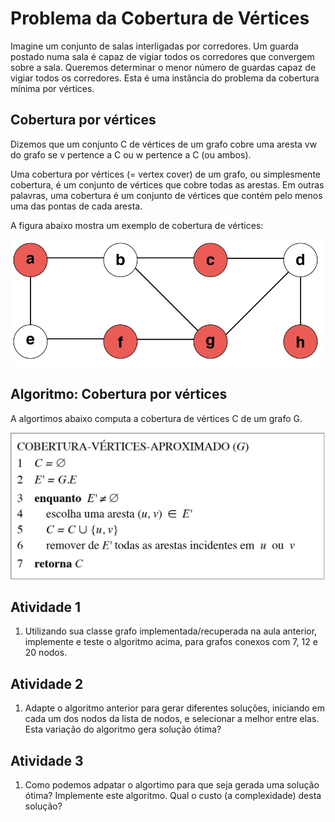 # Problema da Cobertura de Vértices

Imagine um conjunto de salas interligadas por corredores. Um guarda postado numa sala é capaz de vigiar todos os corredores que convergem sobre a sala. 
Queremos determinar o menor número de guardas capaz de vigiar todos os corredores. Esta é uma instância do problema da cobertura mínima por vértices.

## Cobertura por vértices
 
Dizemos que um conjunto C de vértices de um grafo cobre uma aresta vw do grafo se v pertence a C ou w pertence a C (ou ambos).

Uma cobertura por vértices (= vertex cover) de um grafo, ou simplesmente cobertura, é um conjunto de vértices que cobre todas as arestas. Em outras palavras, uma cobertura é um conjunto de vértices que contém pelo menos uma das pontas de cada aresta.

A figura abaixo mostra um exemplo de cobertura de vértices:

![Exemplo](https://github.com/PUCRS-Poli-ES-ALAV/12-vertex-cover/blob/main/images/ex-grafo-cobertura-grafos.jpg)

## Algoritmo: Cobertura por vértices

A algortimos abaixo computa a cobertura de vértices C de um grafo G.
 
![Algortimo](https://github.com/PUCRS-Poli-ES-ALAV/12-vertex-cover/blob/main/images/algor-cobertura-vertices.jpg)

## Atividade 1

1. Utilizando sua classe grafo implementada/recuperada na aula anterior, implemente e teste o algoritmo acima, para grafos conexos com 7, 12 e 20 nodos.

## Atividade 2

1. Adapte o algoritmo anterior para gerar diferentes soluções, iniciando em cada um dos nodos da lista de nodos, e selecionar a melhor entre elas.
Esta variação do algoritmo gera solução ótima?

## Atividade 3

1. Como podemos adpatar o algortimo para que seja gerada uma solução ótima? Implemente este algoritmo. Qual o custo (a complexidade) desta solução?
